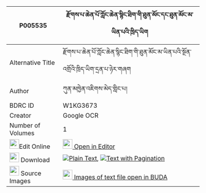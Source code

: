 |P005535|རྫོགས་པ་ཆེན་པོ་ཀློང་ཆེན་སྙིང་ཐིག་གི་ཐུན་མོང་དང་ཐུན་མོང་མ་ཡིན་པའི་ཁྲིད་ཡིག 
| --- | --- 
|Alternative Title |རྫོགས་པ་ཆེན་པོ་ཀློང་ཆེན་སྙིང་ཐིག་གི་ཐུན་མོང་མ་ཡིན་པའི་སྔོན་འགྲོའི་ཁྲིད་ཡིག་དྲན་པ་ཉེར་གཞག
|Author| ཀུན་མཁྱེན་འཇིགས་མེད་གླིང་པ།
|BDRC ID | W1KG3673
|Creator | Google OCR
|Number of Volumes| 1
|<img width="25" src="https://img.icons8.com/color/25/000000/edit-property.png">Edit Online| [<img width="25" src="https://avatars.githubusercontent.com/u/45091458?s=200&v=4"> Open in Editor](http://editor.openpecha.org/P005535)
|<img width="25" src="https://img.icons8.com/fluent/48/000000/download-2.png"/>  Download | [![](https://img.icons8.com/color/20/000000/txt.png)Plain Text](https://github.com/Openpecha/P005535/releases/download/v1/dzokpa_chenpo_longchen_nyingti_plain_P005535.zip), [![](https://img.icons8.com/color/20/000000/txt.png)Text with Pagination](https://github.com/Openpecha/P005535/releases/download/v1/dzokpa_chenpo_longchen_nyingti_pages_P005535.zip)
|<img width="25" src="https://img.icons8.com/plasticine/100/000000/pictures-folder.png"/>  Source Images | [<img width="25" src="https://library.bdrc.io/icons/BUDA-small.svg"> Images of text file open in BUDA](https://library.bdrc.io/show/bdr:W1KG3673)